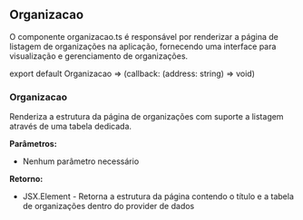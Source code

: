 ## Organizacao
O componente organizacao.ts é responsável por renderizar a página de listagem de organizações na aplicação, fornecendo uma interface para visualização e gerenciamento de organizações.

export default Organizacao => (callback: (address: string) => void)

### Organizacao
Renderiza a estrutura da página de organizações com suporte a listagem através de uma tabela dedicada.

**Parâmetros:**
- Nenhum parâmetro necessário

**Retorno:**
- JSX.Element - Retorna a estrutura da página contendo o título e a tabela de organizações dentro do provider de dados
